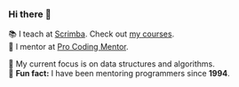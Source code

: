 ### Hi there 👋

📚 I teach at [Scrimba](https://scrimba.com/home?coupon=SHANT50). Check out [my courses](https://github.com/shantdashjian/my-courses).  
👥 I mentor at [Pro Coding Mentor](https://procodingmentor.com/).

🎯 My current focus is on data structures and algorithms.     
🤪 **Fun fact:** I have been mentoring programmers since **1994**.  

